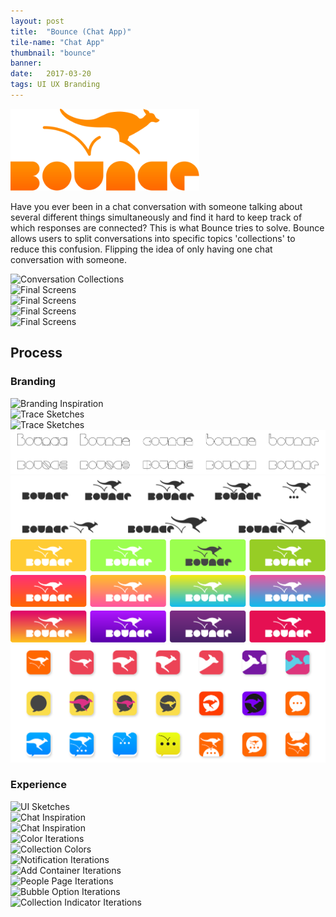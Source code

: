 ```yaml
---
layout: post
title:  "Bounce (Chat App)"
tile-name: "Chat App"
thumbnail: "bounce"
banner:
date:   2017-03-20
tags: UI UX Branding
---
```


<div class="image-container"><img src="../img/bounce/logo.svg" alt="Final Logo" class="image-center" style="width:60%"/></div>

Have you ever been in a chat conversation with someone talking about several different things simultaneously and find it hard to keep track of which responses are connected? This is what Bounce tries to solve. Bounce allows users to split conversations into specific topics 'collections' to reduce this confusion. Flipping the idea of only having one chat conversation with someone.

<div class="image-container"><img src="../img/bounce/conversationCollections.png" alt="Conversation Collections"/></div>
<div class="image-container"><img src="../img/bounce/mainScreensFinal.png" alt="Final Screens"/></div>
<div class="image-container"><img src="../img/bounce/secondaryScreensFinal.png" alt="Final Screens"/></div>
<div class="image-container"><img src="../img/bounce/darkMainScreensFinal.png" alt="Final Screens"/></div>
<div class="image-container"><img src="../img/bounce/darkSecondaryScreensFinal.png" alt="Final Screens"/></div>

<!--Give Example chats that this solves (ScreenShots)-->

## Process

### Branding

<div class="image-container"><img src="../img/bounce/brandInspiration.png" alt="Branding Inspiration"/></div>
<div class="image-container"><img src="../img/bounce/traceSketch1.png" alt="Trace Sketches"/></div>
<div class="image-container"><img src="../img/bounce/traceSketch2.png" alt="Trace Sketches"/></div>
<div class="image-container"><img src="../img/bounce/bounceLogoIterations.svg" alt="Bounce Logo Iterations"/></div>
<div class="image-container"><img src="../img/bounce/logoIterations.svg" alt="Logo Iterations"/></div>
<div class="image-container"><img src="../img/bounce/colorIterations.svg" alt="Color Iterations"/></div>
<div class="image-container"><img src="../img/bounce/iconIterations.svg" alt="Icons Iterations"/></div>


### Experience

<div class="image-container"><img src="../img/bounce/uiSketches.png" alt="UI Sketches"/></div>
<div class="image-container"><img src="../img/bounce/chatInspiration.png" alt="Chat Inspiration"/></div>
<div class="image-container"><img src="../img/bounce/chatInspiration2.png" alt="Chat Inspiration"/></div>
<div class="image-container"><img src="../img/bounce/colorIterations.png" alt="Color Iterations"/></div>
<div class="image-container"><img src="../img/bounce/collectionColors.png" alt="Collection Colors"/></div>

<div class="image-container"><img src="../img/bounce/notificationIterations.png" alt="Notification Iterations"/>
</div>

<div class="image-container"><img src="../img/bounce/addContainerIterations.png" alt="Add Container Iterations"/>
</div>

<div class="image-container"><img src="../img/bounce/peoplePageIerations.png" alt="People Page Iterations"/>
</div>
<div class="image-container"><img src="../img/bounce/bubbleOptionIterations.png" alt="Bubble Option Iterations"/>
</div>
<div class="image-container"><img src="../img/bounce/collectionIndicator.png" alt="Collection Indicator Iterations"/>
</div>
